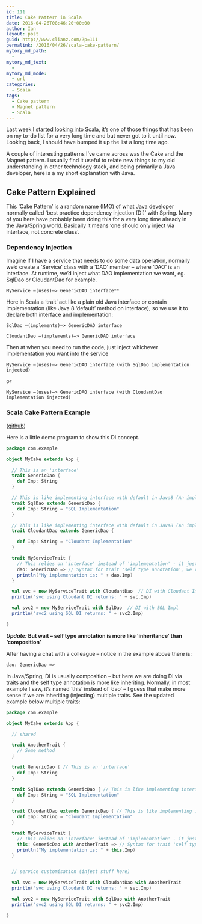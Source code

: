 ```yaml
---
id: 111
title: Cake Pattern in Scala
date: 2016-04-26T08:46:20+00:00
author: Ian
layout: post
guid: http://www.clianz.com/?p=111
permalink: /2016/04/26/scala-cake-pattern/
mytory_md_path:
  - 
mytory_md_text:
  - 
mytory_md_mode:
  - url
categories:
  - Scala
tags:
  - Cake pattern
  - Magnet pattern
  - Scala
---
```

Last week I <a href="https://github.com/icha024/HelloScala/tree/master2/HelloScala/src/main/scala/com/github/icha024" target="_blank">started looking into Scala</a>, it’s one of those things that has been on my to-do list for a very long time and but never got to it until now. Looking back, I should have bumped it up the list a long time ago.
<!--more-->

A couple of interesting patterns I’ve came across was the Cake and the Magnet pattern. I usually find it useful to relate new things to my old understanding in other technology stack, and being primarily a Java developer, here is a my short explanation with Java.

## Cake Pattern Explained

This ‘Cake Pattern’ is a random name (IMO) of what Java developer normally called ‘best practice dependency injection (DI)’ with Spring. Many of you here have probably been doing this for a very long time already in the Java/Spring world. Basically it means ‘one should only inject via interface, not concrete class’.

### Dependency injection

Imagine if I have a service that needs to do some data operation, normally we’d create a ‘Service’ class with a ‘DAO’ member – where ‘DAO’ is an interface. At runtime, we’d inject what DAO implementation we want, eg. SqlDao or CloudantDao for example.

    MyService –(uses)–> GenericDAO interface**

Here in Scala a ‘trait’ act like a plain old Java interface or contain implementation (like Java 8 ‘default’ method on interface), so we use it to declare both interface and implementation:

    SqlDao –(implements)–> GenericDAO interface

    CloudantDao –(implements)–> GenericDAO interface

Then at when you need to run the code, just inject whichever implementation you want into the service
  
    MyService –(uses)–> GenericDAO interface (with SqlDao implementation injected) 
  
_or_ 
  
    MyService –(uses)–> GenericDAO interface (with CloudantDao implementation injected) 

### Scala Cake Pattern Example

(<a href="https://github.com/icha024/HelloScala/blob/master2/HelloScala/src/main/scala/com/github/icha024/MyCake.scala" target="_blank">github</a>)
  
Here is a little demo program to show this DI concept.

```scala
package com.example

object MyCake extends App {

  // This is an 'interface'
  trait GenericDao {
    def Imp: String
  }

  // This is like implementing interface with default in Java8 (An implementation)
  trait SqlDao extends GenericDao { 
    def Imp: String = "SQL Implementation"
  }

  // This is like implementing interface with default in Java8 (An implementation)
  trait CloudantDao extends GenericDao {

    def Imp: String = "Cloudant Implementation"
  }

  trait MyServiceTrait {
    // This relies on 'interface' instead of 'implementation' - it just normal Java/Spring best practice anyway.
    dao: GenericDao => // Syntax for trait 'self type annotation', we really should just call it 'extending an interface'
    println("My implementation is: " + dao.Imp)
  }

  val svc = new MyServiceTrait with CloudantDao  // DI with Cloudant Impl
  println("svc using Cloudant DI returns: " + svc.Imp)

  val svc2 = new MyServiceTrait with SqlDao  // DI with SQL Impl
  println("svc2 using SQL DI returns: " + svc2.Imp)

}
```

**_Update:_ But wait – self type annotation is more like ‘inheritance’ than ‘composition’**

After having a chat with a colleague – notice in the example above there is:

    dao: GenericDao => 

In Java/Spring, DI is usually composition – but here we are doing DI via traits and the self type annotation is more like inheriting. Normally, in most example I saw, it’s named ‘this’ instead of ‘dao’ – I guess that make more sense if we are inheriting (injecting) multiple traits. See the updated example below multiple traits:

```scala
package com.example

object MyCake extends App {

  // shared

  trait AnotherTrait {
    // Some method
  }

  trait GenericDao { // This is an 'interface'
    def Imp: String
  }

  trait SqlDao extends GenericDao { // This is like implementing interface with default in Java8 (An implementation)
    def Imp: String = "SQL Implementation"
  }

  trait CloudantDao extends GenericDao { // This is like implementing interface with default in Java8 (An implementation)
    def Imp: String = "Cloudant Implementation"
  }

  trait MyServiceTrait {
    // This relies on 'interface' instead of 'implementation' - it just normal Java/Spring best practice anyway.
    this: GenericDao with AnotherTrait => // Syntax for trait 'self type annotation', we really should just call it 'extending an interface'
    println("My implementation is: " + this.Imp)
  }


  // service customisation (inject stuff here)

  val svc = new MyServiceTrait with CloudantDao with AnotherTrait
  println("svc using Cloudant DI returns: " + svc.Imp)

  val svc2 = new MyServiceTrait with SqlDao with AnotherTrait
  println("svc2 using SQL DI returns: " + svc2.Imp)

}
```
